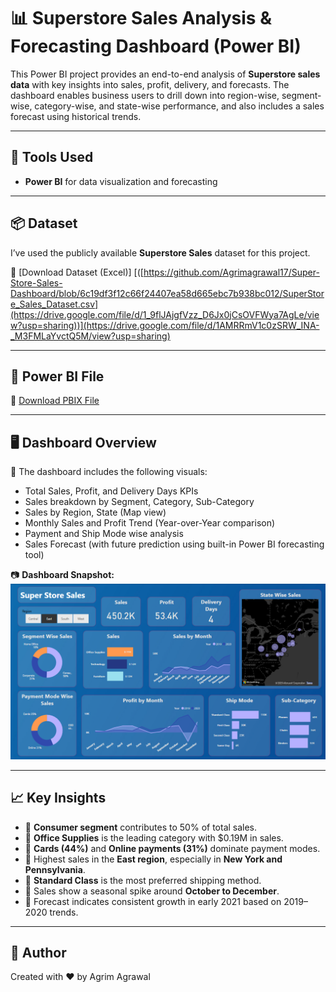 # 📊 Superstore Sales Analysis & Forecasting Dashboard (Power BI)

This Power BI project provides an end-to-end analysis of **Superstore sales data** with key insights into sales, profit, delivery, and forecasts. The dashboard enables business users to drill down into region-wise, segment-wise, category-wise, and state-wise performance, and also includes a sales forecast using historical trends.

---

## 🧰 Tools Used
- **Power BI** for data visualization and forecasting

---

## 📦 Dataset
I’ve used the publicly available **Superstore Sales** dataset for this project.

🔗 [Download Dataset (Excel)]
[([https://github.com/Agrimagrawal17/Super-Store-Sales-Dashboard/blob/6c19df3f12c66f24407ea58d665ebc7b938bc012/SuperStore_Sales_Dataset.csv](https://drive.google.com/file/d/1_9flJAjgfVzz_D6Jx0jCsOVFWya7AgLe/view?usp=sharing))](https://drive.google.com/file/d/1AMRRmV1c0zSRW_INA-_M3FMLaYvctQ5M/view?usp=sharing)

---

## 📁 Power BI File
🔗 [Download PBIX File]([https://github.com/Agrimagrawal17/Super-Store-Sales-Dashboard/blob/6c19df3f12c66f24407ea58d665ebc7b938bc012/Super%20Store%20Sales.pbix](https://drive.google.com/file/d/1AMRRmV1c0zSRW_INA-_M3FMLaYvctQ5M/view?usp=sharing))

---

## 🖥️ Dashboard Overview

📌 The dashboard includes the following visuals:
- Total Sales, Profit, and Delivery Days KPIs
- Sales breakdown by Segment, Category, Sub-Category
- Sales by Region, State (Map view)
- Monthly Sales and Profit Trend (Year-over-Year comparison)
- Payment and Ship Mode wise analysis
- Sales Forecast (with future prediction using built-in Power BI forecasting tool)

📷 **Dashboard Snapshot:**
![Superstore Sales Dashboard](https://github.com/tanshigarg/Super-Store-Sales-Dashboard/blob/6c19df3f12c66f24407ea58d665ebc7b938bc012/superstore%20dashboard.png)

---

## 📈 Key Insights

- 🔹 **Consumer segment** contributes to 50% of total sales.
- 🔹 **Office Supplies** is the leading category with $0.19M in sales.
- 🔹 **Cards (44%)** and **Online payments (31%)** dominate payment modes.
- 🔹 Highest sales in the **East region**, especially in **New York and Pennsylvania**.
- 🔹 **Standard Class** is the most preferred shipping method.
- 🔹 Sales show a seasonal spike around **October to December**.
- 🔮 Forecast indicates consistent growth in early 2021 based on 2019–2020 trends.

---

## 📌 Author

Created with ❤️ by Agrim Agrawal


